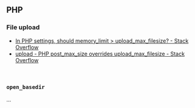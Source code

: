 ## PHP

### File upload

- [In PHP settings, should memory_limit &gt; upload_max_filesize? - Stack Overflow](https://stackoverflow.com/questions/3651141/in-php-settings-should-memory-limit-upload-max-filesize)
- [upload - PHP post_max_size overrides upload_max_filesize - Stack Overflow](https://stackoverflow.com/questions/7754133/php-post-max-size-overrides-upload-max-filesize)

<br/>

### ```open_basedir```

...

